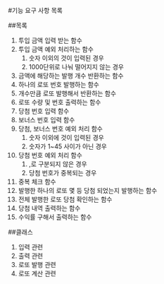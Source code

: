 #기능 요구 사항 목록

##목록
1. 투입 금액 입력 받는 함수
2. 투입 금액 예외 처리하는 함수 
   1. 숫자 이외의 것이 입력된 경우
   2. 1000단위로 나눠 떨어지지 않는 경우
3. 금액에 해당하는 발행 개수 반환하는 함수
4. 하나의 로또 번호 발행하는 함수
5. 개수만큼 로또 발행해서 반환하는 함수
6. 로또 수량 및 번호 출력하는 함수
7. 당첨 번호 입력 함수
8. 보너스 번호 입력 함수
9. 당첨, 보너스 번호 예외 처리 함수
    1. 숫자 이외에 것이 입력된 경우
    2. 숫자가 1~45 사이가 아닌 경우
10. 당첨 번호 예외 처리 함수
    1. ,로 구분되지 않은 경우
    2. 당첨 번호가 중복되는 경우
11. 중복 체크 함수
12. 발행한 하나의 로또 몇 등 당첨 되었는지 발행하는 함수
13. 전체 발행한 로또 당첨 확인하는 함수
14. 당첨 내역 출력하는 함수
15. 수익률 구해서 출력하는 함수

##클래스 
1. 입력 관련
2. 출력 관련
3. 로또 발행 관련
4. 로또 계산 관련
